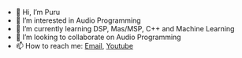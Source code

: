 - 👋 Hi, I’m Puru
- 👀 I’m interested in Audio Programming
- 🌱 I’m currently learning DSP, Mas/MSP, C++ and Machine Learning
- 💞️ I’m looking to collaborate on Audio Programming
- 📫 How to reach me: [Email](puruboii@gmail.com), [Youtube](https://www.youtube.com/Puruboii)

<!---
theps07/theps07 is a ✨ special ✨ repository because its `README.md` (this file) appears on your GitHub profile.
You can click the Preview link to take a look at your changes.
--->
